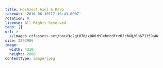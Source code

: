 ```yaml
---
title: Hochzeit Axel & Karo
takenAt: '2016-06-10T17:16:43.000Z'
rotation: 0
license: All Rights Reserved
tags: []
url: >-
  //images.ctfassets.net/bncv3c2gt878/xO80rMJehnhdfrzRJchXQ/0b671159a0d6a740d14e509cc062e289/hochzeit-axel--karo_27562810123_o
size: 2292906
image:
  width: 4310
  height: 2868
contentType: image/jpeg
---
```



